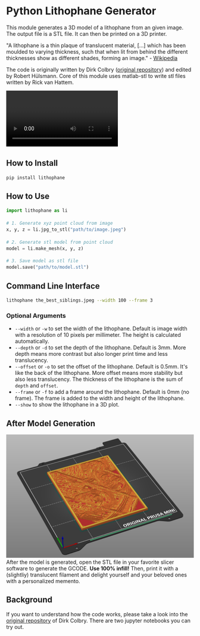 # Python Lithophane Generator
This module generates a 3D model of a lithophane from an given image. The output file is a STL file. It can then be printed on a 3D printer.

"A lithophane is a thin plaque of translucent material, [...] which has been moulded to varying thickness, such that when lit from behind the different thicknesses show as different shades, forming an image." - [Wikipedia](https://en.wikipedia.org/wiki/Lithophane)

The code is originally written by Dirk Colbry ([original repository](https://github.com/colbrydi/Lithophane)) and edited by Robert Hülsmann. Core of this module uses matlab-stl to write stl files written by Rick van Hattem.

<!--![Example Lithophane](https://raw.githubusercontent.com/robbyHuelsi/lithophane/main/result.gif)-->
<video autoplay loop>
    <source src="result.mov" type="video/quicktime">
</video>


## How to Install
```sh
pip install lithophane
```

## How to Use
```python
import lithophane as li

# 1. Generate xyz point cloud from image
x, y, z = li.jpg_to_stl("path/to/image.jpeg")

# 2. Generate stl model from point cloud
model = li.make_mesh(x, y, z)

# 3. Save model as stl file
model.save("path/to/model.stl")
```


## Command Line Interface

```sh
lithophane the_best_siblings.jpeg --width 100 --frame 3
```

### Optional Arguments
* `--width` or `-w` to set the width of the lithophane. Default is image width with a resolution of 10 pixels per millimeter. The height is calculated automatically.
* `--depth` or `-d` to set the depth of the lithophane. Default is 3mm. More depth means more contrast but also longer print time and less translucency.
* `--offset` or `-o` to set the offset of the lithophane. Default is 0.5mm. It's like the back of the lithophane. More offset means more stability but also less translucency. The thickness of the lithophane is the sum of `depth` and `offset`.
* `--frame` or `-f` to add a frame around the lithophane. Default is 0mm (no frame). The frame is added to the width and height of the lithophane.
* `--show` to show the lithophane in a 3D plot.

## After Model Generation
![Example Lithophane](https://raw.githubusercontent.com/robbyHuelsi/lithophane/main/slicer.png)
After the model is generated, open the STL file in your favorite slicer software to generate the GCODE. **Use 100% infill!** Then, print it with a (slightliy) translucent filament and delight yourself and your beloved ones with a personalized memento.

## Background
If you want to understand how the code works, please take a look into the [original repository](https://github.com/colbrydi/Lithophane) of Dirk Colbry. There are two jupyter notebooks you can try out.